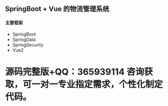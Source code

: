## SpringBoot + Vue 的物流管理系统

#### 主要框架
- SpringBoot
- SpringData
- SpringSecurity
- Vue2



# 源码完整版+QQ：365939114 咨询获取，可一对一专业指定需求，个性化制定代码。